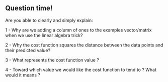 ## Question time!

Are you able to clearly and simply explain:

1 - Why are we adding a column of ones to the examples vector/matrix when we use the linear algebra trick?   

2 - Why the cost function squares the distance between the data points and their predicted value?

3 - What represents the cost function value ?

4 - Toward which value we would like the cost function to tend to ? What would it means ? 
